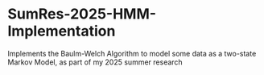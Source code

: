 # SumRes-2025-HMM-Implementation
Implements the Baulm-Welch Algorithm to model some data as a two-state Markov Model, as part of my 2025 summer research
